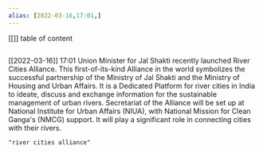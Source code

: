 ```yaml
---
alias: [2022-03-16,17:01,]
---
```

[[]]
table of content
```toc
```

[[2022-03-16]] 17:01
Union Minister for Jal Shakti recently launched River Cities Alliance.
This first-of-its-kind Alliance in the world symbolizes the successful partnership of the Ministry of Jal Shakti and the Ministry of Housing and Urban Affairs.
It is a Dedicated Platform for river cities in India to ideate, discuss and exchange information for the sustainable management of urban rivers.
Secretariat of the Alliance will be set up at National Institute for Urban Affairs (NIUA), with National Mission for Clean Ganga's (NMCG) support.
It will play a significant role in connecting cities with their rivers.
```query
"river cities alliance"
```